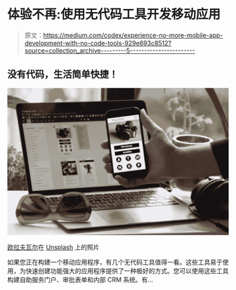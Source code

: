 # 体验不再:使用无代码工具开发移动应用

> 原文：<https://medium.com/codex/experience-no-more-mobile-app-development-with-no-code-tools-929e693c8512?source=collection_archive---------5----------------------->

## 没有代码，生活简单快捷！

![](img/bb7c51ef049b2014f27a8dab3e52b3a9.png)

[欧拉夫瓦尔](https://unsplash.com/@olafval?utm_source=medium&utm_medium=referral)在 [Unsplash](https://unsplash.com?utm_source=medium&utm_medium=referral) 上的照片

如果您正在构建一个移动应用程序，有几个无代码工具值得一看。这些工具易于使用，为快速创建功能强大的应用程序提供了一种极好的方式。您可以使用这些工具构建自助服务门户、审批表单和内部 CRM 系统。有…